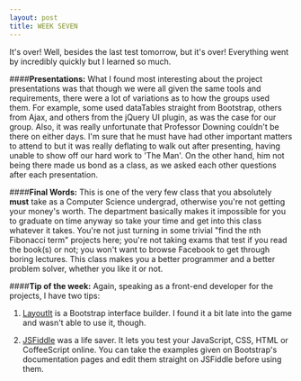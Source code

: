 ```yaml
---
layout: post
title: WEEK SEVEN
---
```


It's over! Well, besides the last test tomorrow, but it's over! Everything went by incredibly quickly but I learned so much. 

####**Presentations:**
What I found most interesting about the project presentations was that though we were all given the same tools and requirements, there were a lot of variations as to how the groups used them. For example, some used dataTables straight from Bootstrap, others from Ajax, and others from the jQuery UI plugin, as was the case for our group. Also, it was really unfortunate that Professor Downing couldn't be there on either days. I'm sure that he must have had other important matters to attend to but it was really deflating to walk out after presenting, having unable to show off our hard work to 'The Man'. On the other hand, him not being there made us bond as a class, as we asked each other questions after each presentation.

####**Final Words:**
This is one of the very few class that you absolutely **must** take as a Computer Science undergrad, otherwise you're not getting your money's worth. The department basically makes it impossible for you to graduate on time anyway so take your time and get into this class whatever it takes. You're not just turning in some trivial "find the nth Fibonacci term" projects here; you're not taking exams that test if you read the book(s) or not; you won't want to browse Facebook to get through boring lectures. This class makes you a better programmer and a better problem solver, whether you like it or not. 

####**Tip of the week:**
Again, speaking as a front-end developer for the projects, I have two tips:

1) [LayoutIt](http://www.layoutit.com/) is a Bootstrap interface builder. I found it a bit late into the game and wasn't able to use it, though.

2) [JSFiddle](http://jsfiddle.net/) was a life saver. It lets you test your JavaScript, CSS, HTML or CoffeeScript online. You can take the examples given on Bootstrap's documentation pages and edit them straight on JSFiddle before using them. 
